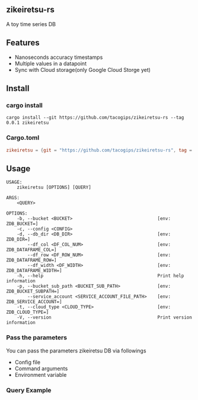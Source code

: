 ## zikeiretsu-rs
A toy time series DB

## Features
- Nanoseconds accuracy timestamps
- Multiple values in a datapoint
- Sync with Cloud storage(only Google Cloud Storge yet)

## Install
### cargo install
```
cargo install --git https://github.com/tacogips/zikeiretsu-rs --tag 0.0.1 zikeiretsu
```


### Cargo.toml
```toml
zikeiretsu = {git = "https://github.com/tacogips/zikeiretsu-rs", tag = "0.0.1" }
```

## Usage

```
USAGE:
    zikeiretsu [OPTIONS] [QUERY]

ARGS:
    <QUERY>

OPTIONS:
    -b, --bucket <BUCKET>                                [env: ZDB_BUCKET=]
    -c, --config <CONFIG>
    -d, --db_dir <DB_DIR>                                [env: ZDB_DIR=]
        --df_col <DF_COL_NUM>                            [env: ZDB_DATAFRAME_COL=]
        --df_row <DF_ROW_NUM>                            [env: ZDB_DATAFRAME_ROW=]
        --df_width <DF_WIDTH>                            [env: ZDB_DATAFRAME_WIDTH=]
    -h, --help                                           Print help information
    -p, --bucket_sub_path <BUCKET_SUB_PATH>              [env: ZDB_BUCKET_SUBPATH=]
        --service_account <SERVICE_ACCOUNT_FILE_PATH>    [env: ZDB_SERVICE_ACCOUNT=]
    -t, --cloud_type <CLOUD_TYPE>                        [env: ZDB_CLOUD_TYPE=]
    -V, --version                                        Print version information
```


### Pass the parameters
You can pass the parameters zikeiretsu DB via followings

- Config file
- Command arguments
- Environment variable

###


### Query Example
```



```

